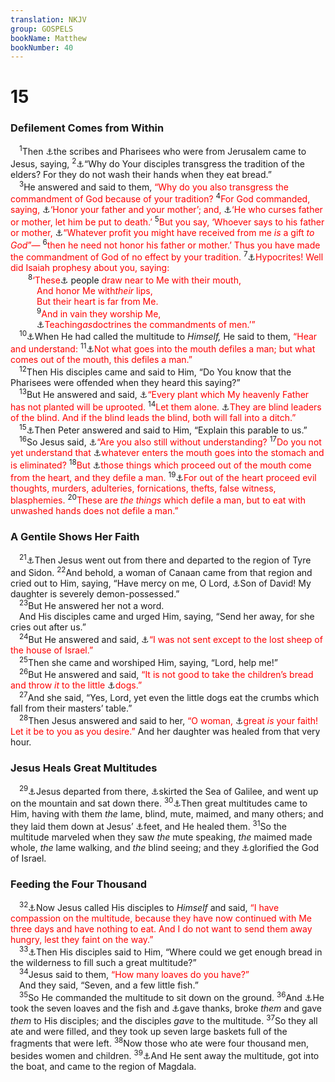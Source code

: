 ```yaml
---
translation: NKJV
group: GOSPELS
bookName: Matthew 
bookNumber: 40
---
```


<div class="title"><h1>15</h1><h3>Defilement Comes from Within</h3></div>
<span class="verse mat_15_1"> <sup>1</sup>Then <a data-toggle="tooltip" data-placement="bottom" title="Mark 7:1; John 1:19; Acts 25:7">⚓</a>the scribes and Pharisees who were from Jerusalem came to Jesus, saying, </span>
<span class="verse mat_15_2"><sup>2</sup><a data-toggle="tooltip" data-placement="bottom" title="Mark 7:5">⚓</a>“Why do Your disciples transgress the tradition of the elders? For they do not wash their hands when they eat bread.”<br/></span>
<span class="verse mat_15_3"> <sup>3</sup>He answered and said to them, <font color="red">“Why do you also transgress the commandment of God because of your tradition?</font></span>
<span class="verse mat_15_4"><sup>4</sup><font color="red">For God commanded, saying, </font><a data-toggle="tooltip" data-placement="bottom" title="Ex. 20:1, 12; Lev. 19:3; (Deut. 5:16); Prov. 23:22; (Eph. 6:2, 3)">⚓</a><font color="red">‘Honor your father and your mother’;  and, </font><a data-toggle="tooltip" data-placement="bottom" title="Ex. 21:17; Lev. 20:9; Deut. 27:16; Prov. 20:20; 30:17">⚓</a><font color="red">‘He who curses father or mother, let him be put to death.’</font></span>
<span class="verse mat_15_5"><sup>5</sup><font color="red">But you say, ‘Whoever says to his father or mother, </font><a data-toggle="tooltip" data-placement="bottom" title="Mark 7:11, 12">⚓</a><font color="red">“Whatever profit you might have received from me <i>is</i> a gift <i>to God</i>”—</font></span>
<span class="verse mat_15_6"><sup>6</sup><font color="red">then he need not honor his father or mother.’ Thus you have made the commandment of God of no effect by your tradition.</font></span>
<span class="verse mat_15_7"><sup>7</sup><a data-toggle="tooltip" data-placement="bottom" title="Mark 7:6">⚓</a><font color="red">Hypocrites! Well did Isaiah prophesy about you, saying:</font><br/></span>
<span class="verse mat_15_8">  <sup>8</sup><font color="red">‘These</font><a data-toggle="tooltip" data-placement="bottom" title="Ps. 78:36; Is. 29:13; Ezek. 33:31">⚓</a> people <font color="red">draw near to Me with their mouth,</font><br/>   <font color="red">And honor Me with<i>their</i> lips,</font><br/>   <font color="red">But their heart is far from Me.</font><br/></span>
<span class="verse mat_15_9">   <sup>9</sup><font color="red">And in vain they worship Me,</font><br/>   <a data-toggle="tooltip" data-placement="bottom" title="Is. 29:13; (Col. 2:18–22); Titus 1:14">⚓</a><font color="red">Teaching<i>as</i>doctrines the commandments of men.’”</font><br/></span>
<span class="verse mat_15_10"> <sup>10</sup><a data-toggle="tooltip" data-placement="bottom" title="Mark 7:14">⚓</a>When He had called the multitude to <i>Himself,</i> He said to them, <font color="red">“Hear and understand:</font></span>
<span class="verse mat_15_11"><sup>11</sup><a data-toggle="tooltip" data-placement="bottom" title="(Acts 10:15; Rom. 14:14, 17, 20; 1 Tim. 4:4; Titus 1:15)">⚓</a><font color="red">Not what goes into the mouth defiles a man; but what comes out of the mouth, this defiles a man.”</font><br/></span>
<span class="verse mat_15_12"> <sup>12</sup>Then His disciples came and said to Him, “Do You know that the Pharisees were offended when they heard this saying?”<br/></span>
<span class="verse mat_15_13"> <sup>13</sup>But He answered and said, <a data-toggle="tooltip" data-placement="bottom" title="(Is. 60:21; 61:3; John 15:2; 1 Cor. 3:12, 13)">⚓</a><font color="red">“Every plant which My heavenly Father has not planted will be uprooted.</font></span>
<span class="verse mat_15_14"><sup>14</sup><font color="red">Let them alone. </font><a data-toggle="tooltip" data-placement="bottom" title="Is. 9:16; Mal. 2:8; Matt. 23:16, 24; Luke 6:39; Rom. 2:19">⚓</a><font color="red">They are blind leaders of the blind. And if the blind leads the blind, both will fall into a ditch.”</font><br/></span>
<span class="verse mat_15_15"> <sup>15</sup><a data-toggle="tooltip" data-placement="bottom" title="Mark 7:17">⚓</a>Then Peter answered and said to Him, “Explain this parable to us.”<br/></span>
<span class="verse mat_15_16"> <sup>16</sup>So Jesus said, <a data-toggle="tooltip" data-placement="bottom" title="Matt. 16:9; Mark 7:18">⚓</a><font color="red">“Are you also still without understanding?</font></span>
<span class="verse mat_15_17"><sup>17</sup><font color="red">Do you not yet understand that </font><a data-toggle="tooltip" data-placement="bottom" title="(1 Cor. 6:13)">⚓</a><font color="red">whatever enters the mouth goes into the stomach and is eliminated?</font></span>
<span class="verse mat_15_18"><sup>18</sup><font color="red">But </font><a data-toggle="tooltip" data-placement="bottom" title="(Matt. 12:34); Mark 7:20; (James 3:6)">⚓</a><font color="red">those things which proceed out of the mouth come from the heart, and they defile a man.</font></span>
<span class="verse mat_15_19"><sup>19</sup><a data-toggle="tooltip" data-placement="bottom" title="Gen. 6:5; 8:21; Prov. 6:14; Jer. 17:9; Mark 7:21; (Rom. 1:29–32; Gal. 5:19–21)">⚓</a><font color="red">For out of the heart proceed evil thoughts, murders, adulteries, fornications, thefts, false witness, blasphemies.</font></span>
<span class="verse mat_15_20"><sup>20</sup><font color="red">These are <i>the things</i> which defile a man, but to eat with unwashed hands does not defile a man.”</font><br/></span>
<div class="title"><h3>A Gentile Shows Her Faith</h3></div>
<span class="verse mat_15_21"> <sup>21</sup><a data-toggle="tooltip" data-placement="bottom" title="Mark 7:24–30">⚓</a>Then Jesus went out from there and departed to the region of Tyre and Sidon. </span>
<span class="verse mat_15_22"><sup>22</sup>And behold, a woman of Canaan came from that region and cried out to Him, saying, “Have mercy on me, O Lord, <a data-toggle="tooltip" data-placement="bottom" title="Matt. 1:1; 22:41, 42">⚓</a>Son of David! My daughter is severely demon-possessed.”<br/></span>
<span class="verse mat_15_23"> <sup>23</sup>But He answered her not a word.<br/> And His disciples came and urged Him, saying, “Send her away, for she cries out after us.”<br/></span>
<span class="verse mat_15_24"> <sup>24</sup>But He answered and said, <a data-toggle="tooltip" data-placement="bottom" title="Matt. 10:5, 6; (Rom. 15:8)">⚓</a><font color="red">“I was not sent except to the lost sheep of the house of Israel.”</font><br/></span>
<span class="verse mat_15_25"> <sup>25</sup>Then she came and worshiped Him, saying, “Lord, help me!”<br/></span>
<span class="verse mat_15_26"> <sup>26</sup>But He answered and said, <font color="red">“It is not good to take the children’s bread and throw <i>it</i> to the little </font><a data-toggle="tooltip" data-placement="bottom" title="Matt. 7:6; Phil. 3:2">⚓</a><font color="red">dogs.”</font><br/></span>
<span class="verse mat_15_27"> <sup>27</sup>And she said, “Yes, Lord, yet even the little dogs eat the crumbs which fall from their masters’ table.”<br/></span>
<span class="verse mat_15_28"> <sup>28</sup>Then Jesus answered and said to her, <font color="red">“O woman, </font><a data-toggle="tooltip" data-placement="bottom" title="Luke 7:9">⚓</a><font color="red">great <i>is</i> your faith! Let it be to you as you desire.”</font> And her daughter was healed from that very hour.<br/></span>
<div class="title"><h3>Jesus Heals Great Multitudes</h3></div>
<span class="verse mat_15_29"> <sup>29</sup><a data-toggle="tooltip" data-placement="bottom" title="Matt. 15:29–31; Mark 7:31–37">⚓</a>Jesus departed from there, <a data-toggle="tooltip" data-placement="bottom" title="Matt. 4:18">⚓</a>skirted the Sea of Galilee, and went up on the mountain and sat down there. </span>
<span class="verse mat_15_30"><sup>30</sup><a data-toggle="tooltip" data-placement="bottom" title="Is. 35:5, 6; Matt. 11:5; Luke 7:22">⚓</a>Then great multitudes came to Him, having with them <i>the</i> lame, blind, mute, maimed, and many others; and they laid them down at Jesus’ <a data-toggle="tooltip" data-placement="bottom" title="Mark 7:25; Luke 7:38; 8:41; 10:39">⚓</a>feet, and He healed them. </span>
<span class="verse mat_15_31"><sup>31</sup>So the multitude marveled when they saw <i>the</i> mute speaking, <i>the</i> maimed made whole, <i>the</i> lame walking, and <i>the</i> blind seeing; and they <a data-toggle="tooltip" data-placement="bottom" title="Luke 5:25, 26; 19:37, 38">⚓</a>glorified the God of Israel.<br/></span>
<div class="title"><h3>Feeding the Four Thousand</h3></div>
<span class="verse mat_15_32"> <sup>32</sup><a data-toggle="tooltip" data-placement="bottom" title="Mark 8:1–10">⚓</a>Now Jesus called His disciples to <i>Himself</i> and said, <font color="red">“I have compassion on the multitude, because they have now continued with Me three days and have nothing to eat. And I do not want to send them away hungry, lest they faint on the way.”</font><br/></span>
<span class="verse mat_15_33"> <sup>33</sup><a data-toggle="tooltip" data-placement="bottom" title="2 Kin. 4:43">⚓</a>Then His disciples said to Him, “Where could we get enough bread in the wilderness to fill such a great multitude?”<br/></span>
<span class="verse mat_15_34"> <sup>34</sup>Jesus said to them, <font color="red">“How many loaves do you have?”</font><br/> And they said, “Seven, and a few little fish.”<br/></span>
<span class="verse mat_15_35"> <sup>35</sup>So He commanded the multitude to sit down on the ground. </span>
<span class="verse mat_15_36"><sup>36</sup>And <a data-toggle="tooltip" data-placement="bottom" title="Matt. 14:19; 26:27; Luke 22:17, 19; John 6:11, 23; Acts 27:35; (Rom. 14:6)">⚓</a>He took the seven loaves and the fish and <a data-toggle="tooltip" data-placement="bottom" title="1 Sam. 9:13; Luke 22:19">⚓</a>gave thanks, broke <i>them</i> and gave <i>them</i> to His disciples; and the disciples <i>gave</i> to the multitude. </span>
<span class="verse mat_15_37"><sup>37</sup>So they all ate and were filled, and they took up seven large baskets full of the fragments that were left. </span>
<span class="verse mat_15_38"><sup>38</sup>Now those who ate were four thousand men, besides women and children. </span>
<span class="verse mat_15_39"><sup>39</sup><a data-toggle="tooltip" data-placement="bottom" title="Mark 8:10">⚓</a>And He sent away the multitude, got into the boat, and came to the region of Magdala.<br/></span>
